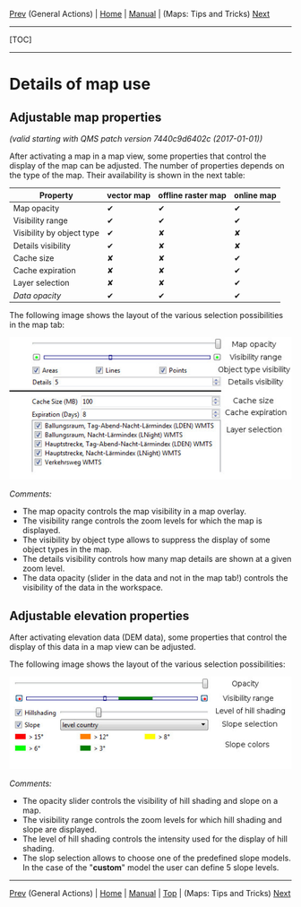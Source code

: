 [Prev](AdvProjActions) (General Actions) | [Home](Home) | [Manual](DocMain) | (Maps: Tips and Tricks) [Next](DocMapsTipsTricks)
- - -
[TOC]
- - -

# Details of map use

## Adjustable map properties

_(valid starting with QMS patch version 7440c9d6402c (2017-01-01))_

After activating a map in a map view, some properties that control the display of the map can be adjusted.
The number of properties depends on the type of the map. Their availability is shown in the next table:

Property | vector map | offline raster map | online  map
---------|------------|--------------------|------------
Map opacity               | ✔ | ✔ | ✔
Visibility range          | ✔ | ✔ | ✔
Visibility by object type | ✔ | ✘ | ✘
Details visibility        | ✔ | ✘ | ✘
Cache size                | ✘ | ✘ | ✔
Cache expiration          | ✘ | ✘ | ✔
Layer selection           | ✘ | ✘ | ✔
_Data opacity_            | ✔ | ✔ | ✔

The following image shows the layout of the various selection possibilities in the map tab:

![Map properties selection](images/DocAdv/MapDisplayProperties.jpg "Map properties selection")

_Comments:_

* The map opacity controls the map visibility in a map overlay.
* The visibility range controls the zoom levels for which the map is displayed.
* The visibility by object type allows to suppress the display of some object types in the map.
* The details visibility controls how many map details are shown at a given zoom level.
* The data opacity (slider in the data and not in the map tab!) controls the visibility of the data in the workspace.

## Adjustable elevation properties

After activating elevation data (DEM data), some properties that control the display of this data in a map view 
can be adjusted.

The following image shows the layout of the various selection possibilities:

![DEM properties selection](images/DocAdv/DemProperties.jpg "Elevation data properties selection")

_Comments:_

* The opacity slider controls the visibility of hill shading and slope on a map.
* The visibility range controls the zoom levels for which hill shading and slope are displayed.
* The level of hill shading controls the intensity used for the display of hill shading.
* The slop selection allows to choose one of the predefined slope models. In the case of the "__custom__" model
  the user can define 5 slope levels.
  
- - -
[Prev](AdvProjActions) (General Actions) | [Home](Home) | [Manual](DocMain) | [Top](#) | (Maps: Tips and Tricks) [Next](DocMapsTipsTricks)
